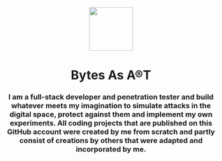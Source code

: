 <div id="header" align="center">
  <img src="https://media.giphy.com/media/VTtANKl0beDFQRLDTh/giphy.gif" width="100"/>
</div>
<p align="center">
</p>

<h1 align="center">Bytes As A®T</h1>
<h3 align="center">I am a full-stack developer and penetration tester and build whatever meets my imagination to simulate attacks in the digital space, protect against them and implement my own experiments.
All coding projects that are published on this GitHub account were created by me from scratch and partly consist of creations by others that were adapted and incorporated by me.</h3>
<h3 align="center>Ich bin ein Full-Stack-Developer und Penetrationstester und baue, was meiner Fantasie entspricht, um im digitalen Raum angriffe zu simulieren, davor zu schützen und eigene Experimente umzusetzen.
Alle Coding Projekte, die auf diesem GitHub Account veröffentlicht werden, sind von mir allein aus dem Nichts erstellt worden und bestehen teilweise aus Kreationen anderer, die von mir angepasst und eingebaut wurden.</h3>
